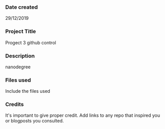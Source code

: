 ### Date created
29/12/2019
### Project Title
Progect 3 github control

### Description
nanodegree

### Files used
Include the files used

### Credits
It's important to give proper credit. Add links to any repo that inspired you or blogposts you consulted.
